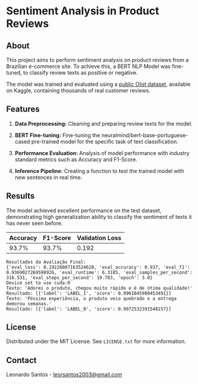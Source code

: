# Sentiment Analysis in Product Reviews

## About

This project aims to perform sentiment analysis on product reviews from a Brazilian e-commerce site. To achieve this, a BERT NLP Model was fine-tuned, to classify review texts as positive or negative.

The model was trained and evaluated using a [public Olist dataset](https://www.kaggle.com/datasets/olistbr/brazilian-ecommerce), available on Kaggle, containing thousands of real customer reviews.

## Features

1. **Data Preprocessing:** Cleaning and preparing review texts for the model.

2. **BERT Fine-tuning:** Fine-tuning the neuralmind/bert-base-portuguese-cased pre-trained model for the specific task of text classification.

3. **Performance Evaluation:** Analysis of model performance with industry standard metrics such as Accuracy and F1-Score.

4. **Inference Pipeline:** Creating a function to test the trained model with new sentences in real time.

## Results

The model achieved excellent performance on the test dataset, demonstrating high generalization ability to classify the sentiment of texts it has never seen before.

| Accuracy | F1-Score | Validation Loss |
|----------|----------|-----------------|
| 93.7% | 93.7% | 0.192 |

```console
Resultados da Avaliação Final:
{'eval_loss': 0.19226007163524628, 'eval_accuracy': 0.937, 'eval_f1': 0.9369027269598926, 'eval_runtime': 6.3185, 'eval_samples_per_second': 316.531, 'eval_steps_per_second': 19.783, 'epoch': 3.0}
Device set to use cuda:0
Texto: 'Adorei o produto, chegou muito rápido e é de ótima qualidade!'
Resultado: [{'label': 'LABEL_1', 'score': 0.9961045980453491}]
Texto: 'Péssima experiência, o produto veio quebrado e a entrega demorou semanas.'
Resultado: [{'label': 'LABEL_0', 'score': 0.9972532391548157}]
```

## License

Distributed under the MIT License. See `LICENSE.txt` for more information.

## Contact

Leonardo Santos - <leorsantos2003@gmail.com>
